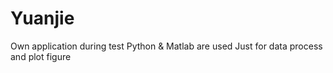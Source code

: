 # Yuanjie
Own application during test
Python & Matlab are used
Just for data process and plot figure
